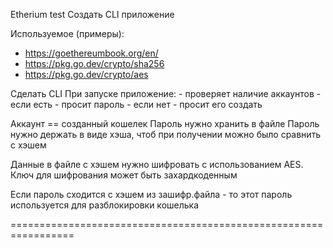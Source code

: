 Etherium test
Создать CLI приложение

Используемое (примеры):
- https://goethereumbook.org/en/
- https://pkg.go.dev/crypto/sha256
- https://pkg.go.dev/crypto/aes

Сделать CLI
При запуске приложение:
	- проверяет наличие аккаунтов
	- если есть  - просит пароль
	- если нет 	 - просит его создать

Аккаунт == созданный кошелек
Пароль нужно хранить в файле
Пароль нужно держать в виде хэша, чтоб при получении можно было сравнить с хэшем

Данные в файле с хэшем нужно шифровать с использованием AES.
Ключ для шифрования может быть захардкоденным

Если пароль сходится с хэшем из зашифр.файла - то этот пароль используется для
разблокировки кошелька


=================================================================


